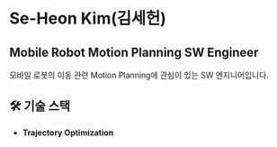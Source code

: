 # Se-Heon Kim(김세헌)

## Mobile Robot Motion Planning SW Engineer

모바일 로봇의 이동 관련 Motion Planning에 관심이 있는 SW 엔지니어입니다.

## 🛠 기술 스택

- **Trajectory Optimization**

